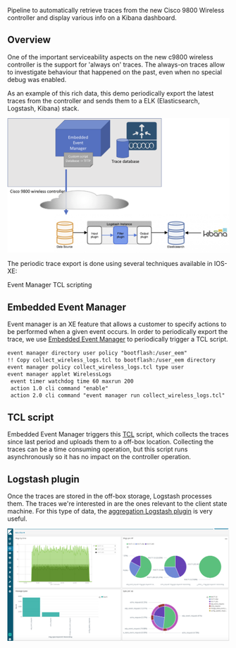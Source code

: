 Pipeline to automatically retrieve traces from the new Cisco 9800 Wireless controller and display various info on a Kibana dashboard.


## Overview
One of the important serviceability aspects on the new c9800 wireless controller is the support for 'always on' traces. The always-on traces allow to investigate behaviour that happened on the past, even when no special debug was enabled.

As an example of this rich data, this demo periodically export the latest traces from the controller and sends them to a ELK (Elasticsearch, Logstash, Kibana) stack.

![Data flow](diagrams/arch-1.png?raw=true "Data flow")

The periodic trace export is done using several techniques available in IOS-XE:

 Event Manager
 TCL scripting

## Embedded Event Manager
Event manager is an XE feature that allows a customer to specify actions to be performed when a given event occurs.
In order to periodically export the trace, we use [Embedded Event Manager](https://www.cisco.com/c/en/us/products/ios-nx-os-software/ios-embedded-event-manager-eem/index.html) to periodically trigger a TCL script.

```
event manager directory user policy "bootflash:/user_eem"
!! Copy collect_wireless_logs.tcl to bootflash:/user_eem directory
event manager policy collect_wireless_logs.tcl type user
event manager applet WirelessLogs
 event timer watchdog time 60 maxrun 200
 action 1.0 cli command "enable"
 action 2.0 cli command "event manager run collect_wireless_logs.tcl"
```

## TCL script

Embedded Event Manager triggers this [TCL](https://www.cisco.com/c/en/us/td/docs/ios-xml/ios/eem/configuration/15-mt/eem-15-mt-book/eem-policy-tcl.html) script, which collects the traces since last period and uploads them to a off-box location. Collecting the traces can be a time consuming operation, but this script runs asynchronously so it has no impact on the controller operation.

## Logstash plugin

Once the traces are stored in the off-box storage, Logstash processes them. The traces we're interested in are the ones relevant to the client state machine. For this type of data, the [aggregation Logstash plugin](https://www.elastic.co/guide/en/logstash/current/plugins-filters-aggregate.html) is very useful.



![Dashboard](diagrams/dashboard1.png?raw=true "Dashboard")
